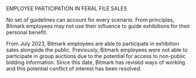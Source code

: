 
EMPLOYEE PARTICIPATION IN FERAL FILE SALES

No set of guidelines can account for every scenario. From principles, Bitmark employees may not use their influence to guide exhibitions for their personal benefit.

From July 2023, Bitmark employees are able to participate in exhibition sales alongside the public. Previously, Bitmark employees were not able to participate in group auctions due to the potential for access to non-public bidding information. Since this date, Bitmark has revised ways of working and this potential conflict of interest has been resolved.

